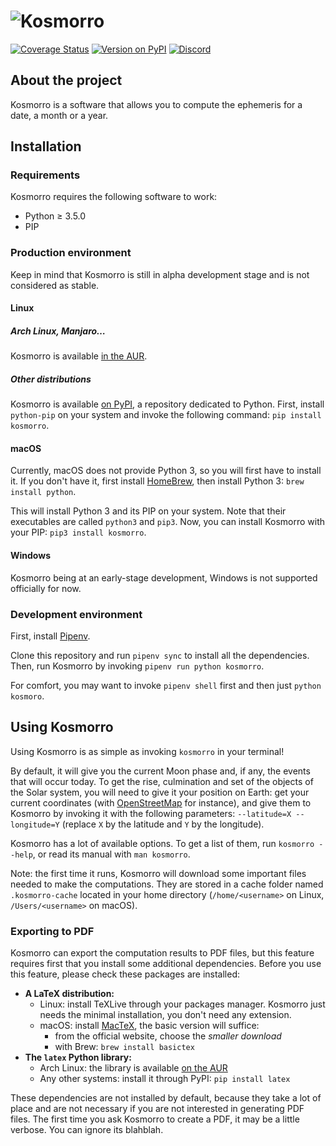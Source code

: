 # ![Kosmorro](kosmorrolib/assets/png/kosmorro-logo.png)
[![Coverage Status](https://coveralls.io/repos/github/Deuchnord/kosmorro/badge.svg)](https://coveralls.io/github/Deuchnord/kosmorro) [![Version on PyPI](https://img.shields.io/pypi/v/kosmorro)](https://pypi.org/project/kosmorro) [![Discord](https://img.shields.io/discord/650237632533757965?logo=discord&label=%23kosmorro)](https://discord.gg/nyemBqE)

## About the project

Kosmorro is a software that allows you to compute the ephemeris for a date, a month or a year.

## Installation

### Requirements

Kosmorro requires the following software to work:

- Python ≥ 3.5.0
- PIP

### Production environment

Keep in mind that Kosmorro is still in alpha development stage and is not considered as stable.

#### Linux

##### Arch Linux, Manjaro…

Kosmorro is available [in the AUR](https://aur.archlinux.org/packages/kosmorro).

##### Other distributions

Kosmorro is available [on PyPI](https://pypi.org/project/kosmorro/), a repository dedicated to Python.
First, install `python-pip` on your system and invoke the following command: `pip install kosmorro`.

#### macOS

Currently, macOS does not provide Python 3, so you will first have to install it.
If you don't have it, first install [HomeBrew](https://formulae.brew.sh), then install Python 3: `brew install python`.

This will install Python 3 and its PIP on your system. Note that their executables are called `python3` and `pip3`.
Now, you can install Kosmorro with your PIP: `pip3 install kosmorro`.

#### Windows

Kosmorro being at an early-stage development, Windows is not supported officially for now.

### Development environment

First, install [Pipenv](https://pypi.org/project/pipenv/).

Clone this repository and run `pipenv sync` to install all the dependencies.
Then, run Kosmorro by invoking `pipenv run python kosmorro`.

For comfort, you may want to invoke `pipenv shell` first and then just `python kosmoro`.

## Using Kosmorro

Using Kosmorro is as simple as invoking `kosmorro` in your terminal!

By default, it will give you the current Moon phase and, if any, the events that will occur today.
To get the rise, culmination and set of the objects of the Solar system, you will need to give it your position on Earth: get your current coordinates (with [OpenStreetMap](https://www.openstreetmap.org) for instance), and give them to Kosmorro by invoking it with the following parameters: `--latitude=X --longitude=Y` (replace `X` by the latitude and `Y` by the longitude).

Kosmorro has a lot of available options. To get a list of them, run `kosmorro --help`, or read its manual with `man kosmorro`.

Note: the first time it runs, Kosmorro will download some important files needed to make the computations. They are stored in a cache folder named `.kosmorro-cache` located in your home directory (`/home/<username>` on Linux, `/Users/<username>` on macOS).

### Exporting to PDF

Kosmorro can export the computation results to PDF files, but this feature requires first that you install some additional dependencies. Before you use this feature, please check these packages are installed:

- **A LaTeX distribution:**
    - Linux: install TeXLive through your packages manager. Kosmorro just needs the minimal installation, you don't need any extension.
    - macOS: install [MacTeX](https://www.tug.org/mactex/), the basic version will suffice:
        - from the official website, choose the _smaller download_
        - with Brew: `brew install basictex`
- **The `latex` Python library:**
    - Arch Linux: the library is available [on the AUR](https://aur.archlinux.org/packages/python-latex)
    - Any other systems: install it through PyPI: `pip install latex`

These dependencies are not installed by default, because they take a lot of place and are not necessary if you are not interested in generating PDF files.
The first time you ask Kosmorro to create a PDF, it may be a little verbose. You can ignore its blahblah.

